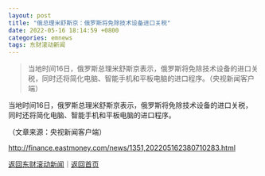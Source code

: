 ```yaml
---
layout: post
title: "俄总理米舒斯京：俄罗斯将免除技术设备进口关税"
date: 2022-05-16 18:14:59 +0800
categories: emnews
tags: 东财滚动新闻
---
```

> 当地时间16日，俄罗斯总理米舒斯京表示，俄罗斯将免除技术设备的进口关税，同时还将简化电脑、智能手机和平板电脑的进口程序。（央视新闻客户端）

<p>当地时间16日，俄罗斯总理米舒斯京表示，俄罗斯将免除技术设备的进口关税，同时还将简化电脑、智能手机和平板电脑的进口程序。</p><p class="em_media">（文章来源：央视新闻客户端）</p>

<http://finance.eastmoney.com/news/1351,202205162380710283.html>

[返回东财滚动新闻](//finews.withounder.com/emnews/)｜[返回首页](//finews.withounder.com/)